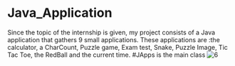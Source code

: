 # Java_Application
Since the topic of the internship is given, my project consists of a Java application that gathers 9 small applications. These applications are :the calculator, a CharCount, Puzzle game, Exam test, Snake, Puzzle Image, Tic Tac Toe, the RedBall and the current time.
#JApps is the main class
![6](https://user-images.githubusercontent.com/73739084/107121537-5629e700-6893-11eb-9865-0b64329240bc.JPG)


